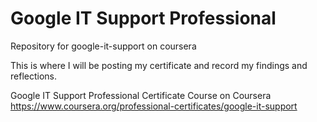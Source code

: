 # Google IT Support Professional 
Repository for google-it-support on coursera

This is where I will be posting my certificate and record my findings and reflections.

Google IT Support Professional Certificate Course on Coursera https://www.coursera.org/professional-certificates/google-it-support
